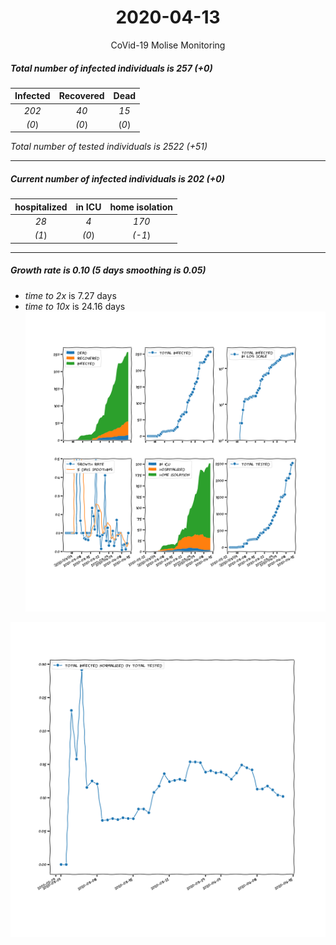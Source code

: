 <div align='center'>

# 2020-04-13
CoVid-19 Molise Monitoring
</div>

##### Total number of infected individuals is 257 (+0)
Infected | Recovered | Dead
:---: | :---: | :---:
*202* | *40* | *15*
*(0*) | *(0*) | (*0*)

*Total number of tested individuals is 2522 (+51)*
***
##### Current number of infected individuals is 202 (+0)
hospitalized | in ICU | home isolation
:---: | :---: | :---:
*28* |*4* |*170*
*(1*) |*(0*) |*(-1*)
***
##### Growth rate is 0.10 (5 days smoothing is 0.05)
- *time to 2x* is 7.27 days
- *time to 10x* is 24.16 days
![stats][stats]

![infected_normalized][infected_normalized]

[stats]: stats_Molise.png
[infected_normalized]: infected_normalized_Molise.png
